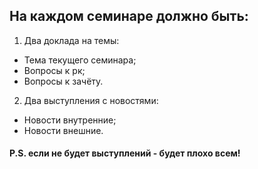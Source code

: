 ## На каждом семинаре должно быть:
1. Два доклада на темы:
  - Тема текущего семинара;
  - Вопросы к рк;
  - Вопросы к зачёту.
2. Два выступления с новостями:
  - Новости внутренние;
  - Новости внешние.
#### P.S. если не будет выступлений - будет плохо всем!
